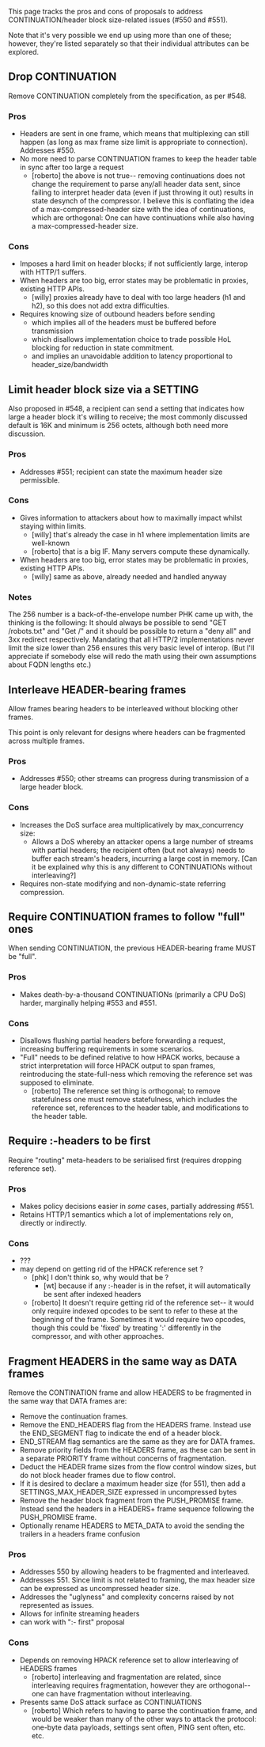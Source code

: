 This page tracks the pros and cons of proposals to address CONTINUATION/header block size-related issues (#550 and #551).

Note that it's very possible we end up using more than one of these; however, they're listed separately so that their individual attributes can be explored.


## Drop CONTINUATION
Remove CONTINUATION completely from the specification, as per #548.

### Pros

* Headers are sent in one frame, which means that multiplexing can still happen (as long as max frame size limit is appropriate to connection). Addresses #550.
* No more need to parse CONTINUATION frames to keep the header table in sync after too large a request
  * [roberto] the above is not true-- removing continuations does not change the requirement to parse any/all header data sent, since failing to interpret header data (even if just throwing it out) results in state desynch of the compressor. I believe this is conflating the idea of a max-compressed-header size with the idea of continuations, which are orthogonal: One can have continuations while also having a max-compressed-header size.

### Cons
* Imposes a hard limit on header blocks; if not sufficiently large, interop with HTTP/1 suffers.
* When headers are too big, error states may be problematic in proxies, existing HTTP APIs.
  * [willy] proxies already have to deal with too large headers (h1 and h2), so this does not add extra difficulties.
* Requires knowing size of outbound headers before sending
  * which implies all of the headers must be buffered before transmission
  * which disallows implementation choice to trade possible HoL blocking for reduction in state commitment.
  * and implies an unavoidable addition to latency proportional to header_size/bandwidth


## Limit header block size via a SETTING
Also proposed in #548, a recipient can send a setting that indicates how large a header block it's willing to receive; the most commonly discussed default is 16K and minimum is 256 octets, although both need more discussion.

### Pros
* Addresses #551; recipient can state the maximum header size permissible.

### Cons
* Gives information to attackers about how to maximally impact whilst staying within limits.
  * [willy] that's already the case in h1 where implementation limits are well-known
  * [roberto] that is a big IF. Many servers compute these dynamically.
* When headers are too big, error states may be problematic in proxies, existing HTTP APIs.
  * [willy] same as above, already needed and handled anyway


### Notes

The 256 number is a back-of-the-envelope number PHK came up with, the thinking is the following:  It should always be possible to send "GET /robots.txt" and "Get /" and it should be possible to return a "deny all" and 3xx redirect respectively.  Mandating that all HTTP/2 implementations never limit the size lower than 256 ensures this very basic level of interop.  (But I'll appreciate if somebody else will redo the math using their own assumptions about FQDN lengths etc.)


## Interleave HEADER-bearing frames
Allow frames bearing headers to be interleaved without blocking other frames.

This point is only relevant for designs where headers can be fragmented across multiple frames.

### Pros
* Addresses #550; other streams can progress during transmission of a large header block.

### Cons
* Increases the DoS surface area multiplicatively by max_concurrency size:
  * Allows a DoS whereby an attacker opens a large number of streams with partial headers; the recipient often (but not always) needs to buffer each stream's headers, incurring a large cost in memory. [Can it be explained why this is any different to CONTINUATIONs without interleaving?]
* Requires non-state modifying and non-dynamic-state referring compression.
 


## Require CONTINUATION frames to follow "full" ones
When sending CONTINUATION, the previous HEADER-bearing frame MUST be "full". 

### Pros
* Makes death-by-a-thousand CONTINUATIONs (primarily a CPU DoS) harder, marginally helping #553 and #551.

### Cons
* Disallows flushing partial headers before forwarding a request, increasing buffering requirements in some scenarios.
* "Full" needs to be defined relative to how HPACK works, because a strict interpretation will force HPACK output to span frames, reintroducing the state-full-ness which removing the reference set was supposed to eliminate.
  * [roberto] The reference set thing is orthogonal; to remove statefulness one must remove statefulness, which includes the reference set, references to the header table, and modifications to the header table.

## Require :-headers to be first
Require "routing" meta-headers to be serialised first (requires dropping reference set).

### Pros
* Makes policy decisions easier in *some* cases, partially addressing #551.
* Retains HTTP/1 semantics which a lot of implementations rely on, directly or indirectly.

### Cons
* ???
* may depend on getting rid of the HPACK reference set ?
  * [phk] I don't think so, why would that be ?
    * [wt] because if any :-header is in the refset, it will automatically be sent after indexed headers
  * [roberto] It doesn't require getting rid of the reference set-- it would only require indexed opcodes to be sent to refer to these at the beginning of the frame. Sometimes it would require two opcodes, though this could be 'fixed' by treating ':' differently in the compressor, and with other approaches.


## Fragment HEADERS in the same way as DATA frames

Remove the CONTINATION frame and allow HEADERS to be fragmented in the same way that DATA frames are:
* Remove the continuation frames. 
* Remove the END_HEADERS flag from the HEADERS frame.  Instead use the END_SEGMENT flag to indicate the end of a header block.
* END_STREAM flag semantics are the same as they are for DATA frames.
* Remove priority fields from the HEADERS frame, as these can be sent in a separate PRIORITY frame without concerns of fragmentation.
* Deduct the HEADER frame sizes from the flow control window sizes, but do not block header frames due to flow control. 
* If it is desired to declare a maximum header size (for 551), then add a SETTINGS_MAX_HEADER_SIZE expressed in uncompressed bytes
* Remove the header block fragment from the PUSH_PROMISE frame. Instead send the headers in a HEADERS+ frame sequence following the PUSH_PROMISE frame.
* Optionally rename HEADERS to META_DATA to avoid the sending the trailers in a headers frame confusion

### Pros
* Addresses 550 by allowing headers to be fragmented and interleaved.
* Addresses 551. Since limit is not related to framing, the max header size can be expressed as uncompressed header size.
* Addresses the "uglyness" and complexity concerns raised by not represented as issues. 
* Allows for infinite streaming headers
* can work with ":- first" proposal

### Cons
* Depends on removing HPACK reference set to allow interleaving of HEADERS frames
  * [roberto] interleaving and fragmentation are related, since interleaving requires fragmentation, however they are orthogonal-- one can have fragmentation without interleaving.
* Presents same DoS attack surface as CONTINUATIONS
  * [roberto] Which refers to having to parse the continuation frame, and would be weaker than many of the other ways to attack the protocol: one-byte data payloads, settings sent often, PING sent often, etc. etc.
